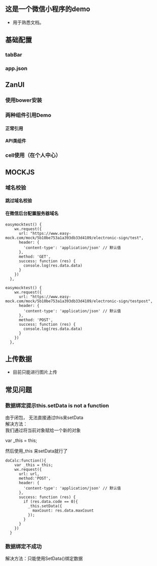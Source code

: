 ## 这是一个微信小程序的demo
- 用于熟悉文档。

## 基础配置
### tabBar
### app.json
## ZanUI
### 使用bower安装
### 两种组件引用Demo
#### 正常引用
#### API类组件
### cell使用（在个人中心）
## MOCKJS
### 域名校验
#### 跳过域名校验
#### 在微信后台配置服务器域名
```
easymocktest() {
    wx.request({
      url: "https://www.easy-mock.com/mock/5b10be753a1a393db33d4109/electronic-sign/test",
      header: {
        'content-type': 'application/json' // 默认值
      },
      method: 'GET',
      success: function (res) {
        console.log(res.data.data)
      }
    })
  },
```
```
easymocktest() {
    wx.request({
      url: "https://www.easy-mock.com/mock/5b10be753a1a393db33d4109/electronic-sign/testpost",
      header: {
        'content-type': 'application/json' // 默认值
      },
      method: 'POST',
      success: function (res) {
        console.log(res.data.data)
      }
    })
  },
```

## 上传数据
- 目前只能进行图片上传


## 常见问题
### 数据绑定提示this.setData is not a function
由于闭包， 无法直接通过this来setData  
解决方法：  
我们通过将当前对象赋给一个新的对象  

var _this = this;  

然后使用_this 来setData就行了  
```
doCalc:function(){
    var _this = this;
    wx.request({
      url: url,
      method:'POST',
      header: {
        'content-type': 'application/json' // 默认值
      },
      success: function (res) {
        if (res.data.code == 0){
          _this.setData({
            maxCount: res.data.maxCount
          });
        }
      }
    })
  }
```

### 数据绑定不成功
解决方法：只能使用SetData()绑定数据